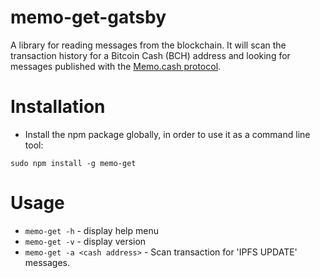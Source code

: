 memo-get-gatsby
===============

A library for reading messages from the blockchain. It will scan the transaction history for a Bitcoin Cash (BCH) address and looking for messages published with the [Memo.cash protocol](https://memo.cash/protocol).

<!-- toc -->
# Installation
- Install the npm package globally, in order to use it as a command line tool:

`sudo npm install -g memo-get`

# Usage
<!-- usage -->
- `memo-get -h` - display help menu
- `memo-get -v` - display version
- `memo-get -a <cash address>` - Scan transaction for 'IPFS UPDATE' messages.
